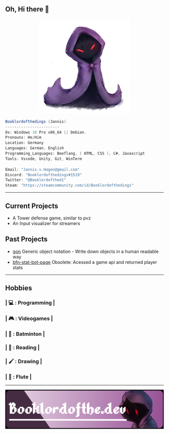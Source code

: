 
## Oh, Hi there 👋
<p align="center"> <img height="300px" src="https://github.com/Booklordofthedings/Booklordofthedings/blob/main/tiny_book2.png"> </p>

```csharp
Booklordofthedings (Jannis)
------------------------
Os: Windows 10 Pro x86_64 || Debian.
Pronouns: He/Him
Location: Germany
Languages: German, English
Programming_Languages: Beeflang, ( HTML, CSS ), C#, Javascript
Tools: Vscode, Unity, Git, WinTerm

Email: "Jannis.v.Hagen@gmail.com"
Discord: "Booklordofthedings#1519"
Twitter: "@Booklordofthed1"
Steam: "https://steamcommunity.com/id/Booklordofthedings"

```

---

## Current Projects

* A Tower defense game, similar to pvz
* An Input visualizer for streamers

## Past Projects

* [gon](https://github.com/Booklordofthedings/gon) Generic object notation - Write down objects in a human readable way
* [bfn-stat-bot-page](https://booklordofthedings.de/bfn/) Obsolete: Acessed a game api and returned player stats
---

## Hobbies
### | 💻 : Programming |  
### | 🎮 : Videogames |  
### | 🏸 : Batminton |  
### | 📕 : Reading |  
### | 🖌 : Drawing |  
### | 🎼 : Flute |  


---

<img src="https://github.com/Booklordofthedings/Booklordofthedings/blob/main/githubprofileheader.png">

